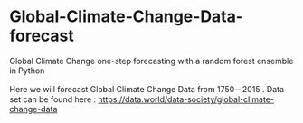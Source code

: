 # Global-Climate-Change-Data-forecast
Global Climate Change one-step forecasting with a random forest ensemble in Python


Here we will forecast Global Climate Change Data from 1750－2015 . Data set can be found here :  https://data.world/data-society/global-climate-change-data
